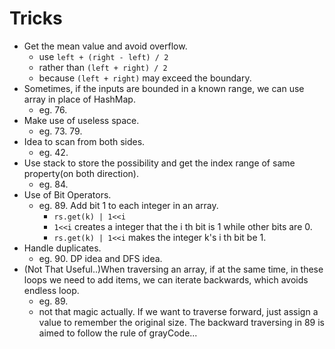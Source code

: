 # Tricks
- Get the mean value and avoid overflow.
    + use `left + (right - left) / 2`
    + rather than `(left + right) / 2`
    + because `(left + right)` may exceed the boundary.
- Sometimes, if the inputs are bounded in a known range, we can use array in place of HashMap.
    + eg. 76.
- Make use of useless space.
    + eg. 73. 79.
- Idea to scan from both sides.
    + eg. 42.
- Use stack to store the possibility and get the index range of same property(on both direction).
    + eg. 84.
- Use of Bit Operators.
    + eg. 89. Add bit 1 to each integer in an array.
        -  `rs.get(k) | 1<<i `
        - `1<<i`  creates a integer that the i th bit is 1 while other bits are 0.
        - `rs.get(k) | 1<<i` makes the integer k's i th bit be 1.
- Handle duplicates.
    + eg. 90. DP idea and DFS idea.
- (Not That Useful..)When traversing an array, if at the same time, in these loops we need to add items, we can iterate backwards, which avoids endless loop.
    + eg. 89.
    + not that magic actually. If we want to traverse forward, just assign a value to remember the original size. The backward traversing in 89 is aimed to follow the rule of grayCode...
